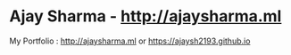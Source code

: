 # Ajay Sharma - http://ajaysharma.ml
My Portfolio : http://ajaysharma.ml or https://ajaysh2193.github.io
